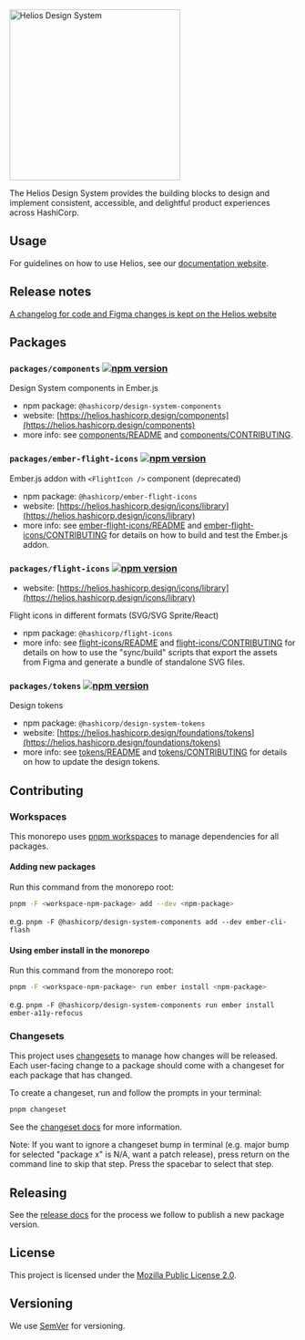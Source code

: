 <picture>
  <source media="(prefers-color-scheme: dark)" srcset="https://github.com/hashicorp/design-system/assets/788096/5d6969b7-f8b4-4ad3-9ece-b16b4527522e" width="300">
  <source media="(prefers-color-scheme: light)" srcset="https://github.com/hashicorp/design-system/assets/788096/8e278094-427f-40cc-912f-9ccd3a0ff879" width="300">
  <img alt="Helios Design System" src="https://github.com/hashicorp/design-system/assets/788096/8e278094-427f-40cc-912f-9ccd3a0ff879.png" width="300">
</picture>

The Helios Design System provides the building blocks to design and implement consistent, accessible, and delightful product experiences across HashiCorp.

## Usage

For guidelines on how to use Helios, see our [documentation website](https://helios.hashicorp.design).

## Release notes

[A changelog for code and Figma changes is kept on the Helios website](https://helios.hashicorp.design/whats-new/release-notes)

## Packages

### `packages/components` [![npm version](https://badge.fury.io/js/%40hashicorp%2Fdesign-system-components.svg)](https://badge.fury.io/js/%40hashicorp%2Fdesign-system-components)

Design System components in Ember.js

- npm package: `@hashicorp/design-system-components`
- website: [https://helios.hashicorp.design/components](https://helios.hashicorp.design/components)
- more info: see [components/README](packages/components/README.md) and [components/CONTRIBUTING](packages/components/CONTRIBUTING.md).

### `packages/ember-flight-icons` [![npm version](https://badge.fury.io/js/%40hashicorp%2Fember-flight-icons.svg)](https://badge.fury.io/js/%40hashicorp%2Fember-flight-icons)

Ember.js addon with `<FlightIcon />` component (deprecated)

- npm package: `@hashicorp/ember-flight-icons`
- website: [https://helios.hashicorp.design/icons/library](https://helios.hashicorp.design/icons/library)
- more info: see [ember-flight-icons/README](packages/ember-flight-icons/README.md) and [ember-flight-icons/CONTRIBUTING](packages/ember-flight-icons/CONTRIBUTING.md) for details on how to build and test the Ember.js addon.

### `packages/flight-icons` [![npm version](https://badge.fury.io/js/%40hashicorp%2Fflight-icons.svg)](https://badge.fury.io/js/%40hashicorp%2Fflight-icons)

- website: [https://helios.hashicorp.design/icons/library](https://helios.hashicorp.design/icons/library)

Flight icons in different formats (SVG/SVG Sprite/React)

- npm package: `@hashicorp/flight-icons`
- more info: see [flight-icons/README](packages/flight-icons/README.md) and [flight-icons/CONTRIBUTING](packages/flight-icons/CONTRIBUTING.md) for details on how to use the "sync/build" scripts that export the assets from Figma and generate a bundle of standalone SVG files.

### `packages/tokens` [![npm version](https://badge.fury.io/js/%40hashicorp%2Fdesign-system-tokens.svg)](https://badge.fury.io/js/%40hashicorp%2Fdesign-system-tokens)

Design tokens

- npm package: `@hashicorp/design-system-tokens`
- website: [https://helios.hashicorp.design/foundations/tokens](https://helios.hashicorp.design/foundations/tokens)
- more info: see [tokens/README](packages/tokens/README.md) and [tokens/CONTRIBUTING](packages/tokens/CONTRIBUTING.md) for details on how to update the design tokens.

## Contributing

### Workspaces

This monorepo uses [pnpm workspaces](https://pnpm.io/workspaces) to manage dependencies for all packages.

#### Adding new packages

Run this command from the monorepo root:

```bash
pnpm -F <workspace-npm-package> add --dev <npm-package>
```

e.g. `pnpm -F @hashicorp/design-system-components add --dev ember-cli-flash`

#### Using ember install in the monorepo

Run this command from the monorepo root:

```bash
pnpm -F <workspace-npm-package> run ember install <npm-package>
```

e.g. `pnpm -F @hashicorp/design-system-components run ember install ember-a11y-refocus`

### Changesets

This project uses [changesets](https://github.com/changesets/changesets) to manage how changes will be released. Each user-facing change to a package should come with a changeset for each package that has changed.

To create a changeset, run and follow the prompts in your terminal:

```bash
pnpm changeset
```

See the [changeset docs](https://github.com/changesets/changesets/blob/main/docs/adding-a-changeset.md) for more information.

Note: If you want to ignore a changeset bump in terminal (e.g. major bump for selected "package x" is N/A, want a patch release), press return on the command line to skip that step. Press the spacebar to select that step.

## Releasing

See the [release docs](https://hashicorp.atlassian.net/wiki/x/HIBT0Q) for the process we follow to publish a new package version.

## License

This project is licensed under the [Mozilla Public License 2.0](LICENSE).

## Versioning

We use [SemVer](http://semver.org/) for versioning.
